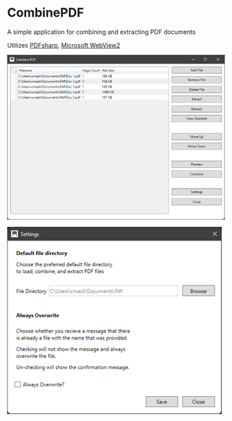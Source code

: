 # CombinePDF
A simple application for combining and extracting PDF documents

Utilizes [PDFsharp](https://github.com/empira/PDFsharp), [Microsoft WebView2](https://developer.microsoft.com/en-us/microsoft-edge/webview2/)

![CombinePDF](main_window.png?raw=true "CombinePDF")

![Settings](settings.png?raw=true "Settings")
